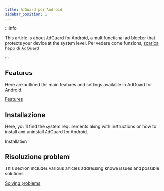 ```yaml
---
title: AdGuard per Android
sidebar_position: 1
---
```


:::info

This article is about AdGuard for Android, a multifunctional ad blocker that protects your device at the system level. Per vedere come funziona, [scarica l'app di AdGuard](https://agrd.io/download-kb-adblock)

:::

## Features

Here are outlined the main features and settings available in AdGuard for Android.

[Features](/adguard-for-android/features/features.md)

## Installazione

Here, you’ll find the system requirements along with instructions on how to install and uninstall AdGuard for Android.

[Installation](/adguard-for-android/installation.md)

## Risoluzione problemi

This section includes various articles addressing known issues and possible solutions.

[Solving problems](/adguard-for-android/solving-problems/solving-problems.md)
